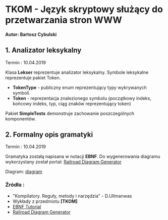 # TKOM - Język skryptowy służący do przetwarzania stron WWW
#### Autor: Bartosz Cybulski


## 1. Analizator leksykalny 
Termin : 10.04.2019

Klasa __Lekser__ reprezentuje analizator leksykalny. Symbole leksykalne reprezentuje pakiet Token. 
- __TokenType__ - publiczny enum reprezentujący typy wykrywanych symboli.
- __Token__ - reprezentacja znalezionego symbolu (początkowy indeks, końcowy indeks, typ, ciąg znaków reprezentujący token)

Pakiet __SimpleTests__ demonstruje zachowanie poszczególnych komponentów.

## 2. Formalny opis gramatyki
Termin : 10.04.2019
 
Gramatyka zostałą napisana w notacji __EBNF__. 
Do wygenerowania diagramu wykorzystany został portal: [Railroad Diagram Generator](https://www.bottlecaps.de/rr/ui)

Diagram:
[diagram](diagram.xhtml)

### Źródła :
- "Kompilatory. Reguły, metody i narzędzia" - D.Ullmanwas
- Wykłady z przedmiotu __[TKOM]__
- [EBNF Tutorial](https://tomassetti.me/ebnf/)
- [Railroad Diagram Generator](https://www.bottlecaps.de/rr/ui)